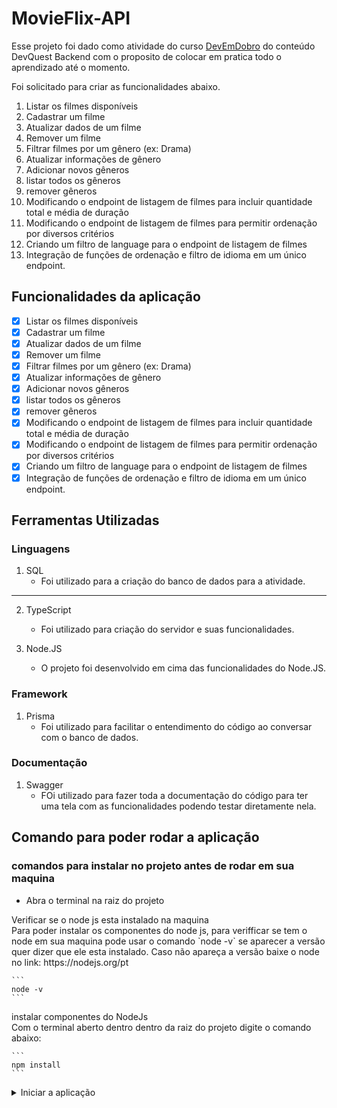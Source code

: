 # MovieFlix-API
Esse projeto foi dado como atividade do curso [DevEmDobro](https://dev-em-dobro.ticto.club/signin) do conteúdo DevQuest Backend com o proposito de colocar em pratica todo o aprendizado até o momento.

Foi solicitado para criar as funcionalidades abaixo.

1. Listar os filmes disponíveis
2. Cadastrar um filme
3. Atualizar dados de um filme
4. Remover um filme
5. Filtrar filmes por um gênero (ex: Drama)
6. Atualizar informações de gênero
7. Adicionar novos gêneros
8. listar todos os gêneros
9. remover gêneros
10. Modificando o endpoint de listagem de filmes para incluir quantidade total e média de duração
11. Modificando o endpoint de listagem de filmes para permitir ordenação por diversos critérios
12. Criando um filtro de language para o endpoint de listagem de filmes
13. Integração de funções de ordenação e filtro de idioma em um único endpoint.

## Funcionalidades da aplicação
- [x] Listar os filmes disponíveis
- [x] Cadastrar um filme
- [x] Atualizar dados de um filme
- [x] Remover um filme
- [x] Filtrar filmes por um gênero (ex: Drama)
- [x] Atualizar informações de gênero
- [x] Adicionar novos gêneros
- [x] listar todos os gêneros
- [x] remover gêneros
- [x] Modificando o endpoint de listagem de filmes para incluir quantidade total e média de duração
- [x] Modificando o endpoint de listagem de filmes para permitir ordenação por diversos critérios
- [x] Criando um filtro de language para o endpoint de listagem de filmes
- [x] Integração de funções de ordenação e filtro de idioma em um único endpoint.

## Ferramentas Utilizadas
### Linguagens
1. SQL
    - Foi utilizado para a criação do banco de dados para a atividade.

---

2. TypeScript
    - Foi utilizado para criação do servidor e suas funcionalidades.

3. Node.JS
     - O projeto foi desenvolvido em cima das funcionalidades do Node.JS.

### Framework
1. Prisma
     - Foi utilizado para facilitar o entendimento do código ao conversar com o banco de dados.

### Documentação
1. Swagger
     - FOi utilizado para fazer toda a documentação do código para ter uma tela com as funcionalidades podendo testar diretamente nela.

## Comando para poder rodar a aplicação
### comandos para instalar no projeto antes de rodar em sua maquina
- Abra o terminal na raiz do projeto

<destails>
    <summary>Verificar se o node js esta instalado na maquina</summary>
    Para poder instalar os componentes do node js, para verifficar se tem o node em sua maquina pode usar o comando `node -v` se aparecer a versão quer dizer que ele esta instalado. Caso não apareça a versão baixe o node no link: https://nodejs.org/pt

    ```
    node -v
    ```
</details>

<destails>
<summary>instalar componentes do NodeJs</summary>
    Com o terminal aberto dentro dentro da raiz do projeto digite o comando abaixo:

    ```
    npm install
    ```
</details>

<details>
    <summary>Iniciar a aplicação</summary>
    Com todos as aplicações acima instaladas podemos iniciar a aplicação com o comando:

    ```
    npm run dev
    ```
</details>

